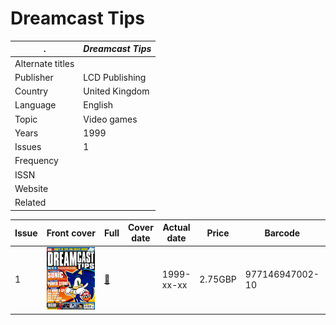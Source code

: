 # Dreamcast Tips

. | _Dreamcast Tips_
--- | ---
Alternate titles | 
Publisher | LCD Publishing
Country | United Kingdom
Language | English
Topic | Video games
Years | 1999
Issues | 1
Frequency | 
ISSN | 
Website | 
Related | 

Issue | Front&nbsp;cover | Full | Cover date | Actual date | Price | Barcode | Extras
----- | ---------------- | ---- | ---------- | ----------- | ----- | ------- | ------
1|![1](dcasttips/01.png)|[🔗][1]||1999-xx-xx|2.75GBP|977146947002-10|

[1]: https://archive.org/details/dreamcast-tips-01
